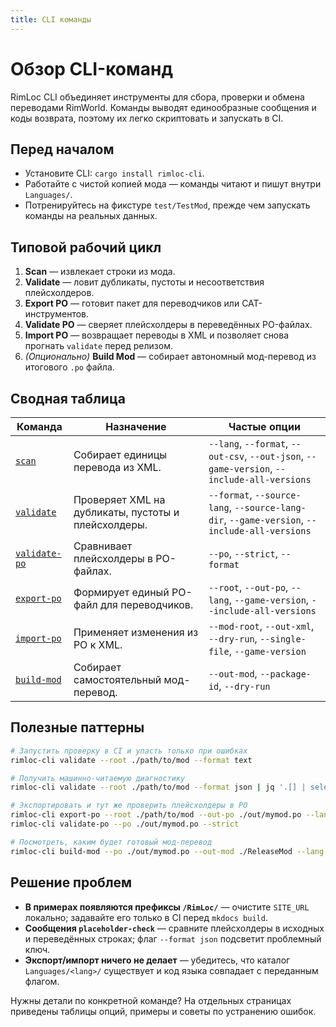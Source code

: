 ```yaml
---
title: CLI команды
---
```


# Обзор CLI-команд

RimLoc CLI объединяет инструменты для сбора, проверки и обмена переводами RimWorld. Команды выводят единообразные сообщения и коды возврата, поэтому их легко скриптовать и запускать в CI.

## Перед началом

- Установите CLI: `cargo install rimloc-cli`.
- Работайте с чистой копией мода — команды читают и пишут внутри `Languages/`.
- Потренируйтесь на фикстуре `test/TestMod`, прежде чем запускать команды на реальных данных.

## Типовой рабочий цикл

1. **Scan** — извлекает строки из мода.
2. **Validate** — ловит дубликаты, пустоты и несоответствия плейсхолдеров.
3. **Export PO** — готовит пакет для переводчиков или CAT-инструментов.
4. **Validate PO** — сверяет плейсхолдеры в переведённых PO-файлах.
5. **Import PO** — возвращает переводы в XML и позволяет снова прогнать `validate` перед релизом.
6. *(Опционально)* **Build Mod** — собирает автономный мод-перевод из итогового `.po` файла.

## Сводная таблица

| Команда | Назначение | Частые опции |
|---------|------------|--------------|
| [`scan`](scan.md) | Собирает единицы перевода из XML. | `--lang`, `--format`, `--out-csv`, `--out-json`, `--game-version`, `--include-all-versions` |
| [`validate`](validate.md) | Проверяет XML на дубликаты, пустоты и плейсхолдеры. | `--format`, `--source-lang`, `--source-lang-dir`, `--game-version`, `--include-all-versions` |
| [`validate-po`](validate_po.md) | Сравнивает плейсхолдеры в PO-файлах. | `--po`, `--strict`, `--format` |
| [`export-po`](export_import.md#export-po) | Формирует единый PO-файл для переводчиков. | `--root`, `--out-po`, `--lang`, `--game-version`, `--include-all-versions` |
| [`import-po`](export_import.md#import-po) | Применяет изменения из PO к XML. | `--mod-root`, `--out-xml`, `--dry-run`, `--single-file`, `--game-version` |
| [`build-mod`](build_mod.md) | Собирает самостоятельный мод-перевод. | `--out-mod`, `--package-id`, `--dry-run` |

## Полезные паттерны

```bash
# Запустить проверку в CI и упасть только при ошибках
rimloc-cli validate --root ./path/to/mod --format text

# Получить машинно-читаемую диагностику
rimloc-cli validate --root ./path/to/mod --format json | jq '.[] | select(.level=="error")'

# Экспортировать и тут же проверить плейсхолдеры в PO
rimloc-cli export-po --root ./path/to/mod --out-po ./out/mymod.po --lang ru
rimloc-cli validate-po --po ./out/mymod.po --strict

# Посмотреть, каким будет готовый мод-перевод
rimloc-cli build-mod --po ./out/mymod.po --out-mod ./ReleaseMod --lang ru --dry-run
```

## Решение проблем

- **В примерах появляются префиксы `/RimLoc/`** — очистите `SITE_URL` локально; задавайте его только в CI перед `mkdocs build`.
- **Сообщения `placeholder-check`** — сравните плейсхолдеры в исходных и переведённых строках; флаг `--format json` подсветит проблемный ключ.
- **Экспорт/импорт ничего не делает** — убедитесь, что каталог `Languages/<lang>/` существует и код языка совпадает с переданным флагом.

Нужны детали по конкретной команде? На отдельных страницах приведены таблицы опций, примеры и советы по устранению ошибок.
